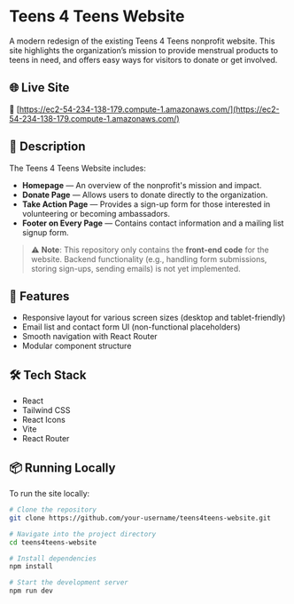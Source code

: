 # Teens 4 Teens Website

A modern redesign of the existing Teens 4 Teens nonprofit website. This site highlights the organization’s mission to provide menstrual products to teens in need, and offers easy ways for visitors to donate or get involved.

## 🌐 Live Site

🔗 [https://ec2-54-234-138-179.compute-1.amazonaws.com/](https://ec2-54-234-138-179.compute-1.amazonaws.com/)

## 📄 Description

The Teens 4 Teens Website includes:

- **Homepage** — An overview of the nonprofit's mission and impact.
- **Donate Page** — Allows users to donate directly to the organization.
- **Take Action Page** — Provides a sign-up form for those interested in volunteering or becoming ambassadors.
- **Footer on Every Page** — Contains contact information and a mailing list signup form.

> ⚠️ **Note**: This repository only contains the **front-end code** for the website. Backend functionality (e.g., handling form submissions, storing sign-ups, sending emails) is not yet implemented.

## 🚀 Features

- Responsive layout for various screen sizes (desktop and tablet-friendly)
- Email list and contact form UI (non-functional placeholders)
- Smooth navigation with React Router
- Modular component structure

## 🛠️ Tech Stack

- React
- Tailwind CSS
- React Icons
- Vite
- React Router

## 📦 Running Locally

To run the site locally:

```bash
# Clone the repository
git clone https://github.com/your-username/teens4teens-website.git

# Navigate into the project directory
cd teens4teens-website

# Install dependencies
npm install

# Start the development server
npm run dev
```
